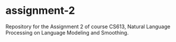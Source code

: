# assignment-2

Repository for the Assignment 2 of course CS613, Natural Language Processing on Language Modeling and Smoothing.
